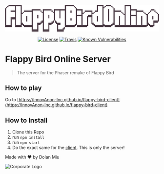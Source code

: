 <img src="https://github.com/InnovAnon-Inc/flappy-bird-client/raw/master/assets/form/flappy-bird-logo.png">

<p align="center">
	<a href="http://choosealicense.com/licenses/mit"><img src="https://img.shields.io/badge/license-MIT-blue.svg" alt="License"></a>
	<a href="https://travis-ci.org/InnovAnon-Inc/flappy-bird-server"><img src="https://travis-ci.org/InnovAnon-Inc/flappy-bird-server.svg" alt="Travis"></a>
    <a href="https://snyk.io/test/github/InnovAnon-Inc/flappy-bird-server"><img src="https://snyk.io/test/github/InnovAnon-Inc/flappy-bird-server/badge.svg" alt="Known Vulnerabilities" data-canonical-src="https://snyk.io/test/github/InnovAnon-Inc/flappy-bird-server" style="max-width:100%;"></a>
</p>

# Flappy Bird Online Server
> The server for the Phaser remake of Flappy Bird

## How to play
Go to [https://InnovAnon-Inc.github.io/flappy-bird-client](https://InnovAnon-Inc.github.io/flappy-bird-client)

## How to Install
1. Clone this Repo
2. run `npm install`
3. run `npm start`
4. Do the exact same for the [client](https://github.com/InnovAnon-Inc/flappy-bird-client). This is only the server!

Made with ♥ by Dolan Miu

![Corporate Logo](https://www.0xpepes.com/_next/image?url=%2Flogonew.png&w=96&q=75)
